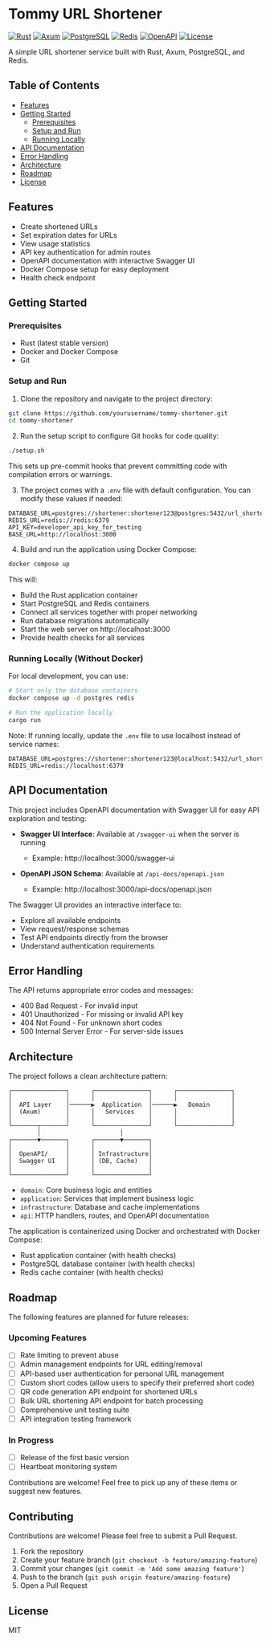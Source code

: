 # Tommy URL Shortener

[![Rust](https://img.shields.io/badge/Rust-1.85+-orange)](https://www.rust-lang.org/)
[![Axum](https://img.shields.io/badge/Axum-0.8.1-blue)](https://github.com/tokio-rs/axum)
[![PostgreSQL](https://img.shields.io/badge/PostgreSQL-Latest-blue)](https://www.postgresql.org/)
[![Redis](https://img.shields.io/badge/Redis-Latest-red)](https://redis.io/)
[![OpenAPI](https://img.shields.io/badge/OpenAPI-3.0-green)](https://swagger.io/specification/)
[![License](https://img.shields.io/badge/License-MIT-yellow)](LICENSE)

A simple URL shortener service built with Rust, Axum, PostgreSQL, and Redis.

## Table of Contents

- [Features](#features)
- [Getting Started](#getting-started)
  - [Prerequisites](#prerequisites)
  - [Setup and Run](#setup-and-run)
  - [Running Locally](#running-locally-without-docker)
- [API Documentation](#api-documentation)
- [Error Handling](#error-handling)
- [Architecture](#architecture)
- [Roadmap](#roadmap)
- [License](#license)

## Features

- Create shortened URLs
- Set expiration dates for URLs
- View usage statistics 
- API key authentication for admin routes
- OpenAPI documentation with interactive Swagger UI
- Docker Compose setup for easy deployment
- Health check endpoint

## Getting Started

### Prerequisites

- Rust (latest stable version)
- Docker and Docker Compose
- Git

### Setup and Run

1. Clone the repository and navigate to the project directory:

```bash
git clone https://github.com/yourusername/tommy-shortener.git
cd tommy-shortener
```

2. Run the setup script to configure Git hooks for code quality:

```bash
./setup.sh
```

This sets up pre-commit hooks that prevent committing code with compilation errors or warnings.

3. The project comes with a `.env` file with default configuration. You can modify these values if needed:

```
DATABASE_URL=postgres://shortener:shortener123@postgres:5432/url_shortener
REDIS_URL=redis://redis:6379
API_KEY=developer_api_key_for_testing
BASE_URL=http://localhost:3000
```

4. Build and run the application using Docker Compose:

```bash
docker compose up
```

This will:
- Build the Rust application container
- Start PostgreSQL and Redis containers
- Connect all services together with proper networking
- Run database migrations automatically
- Start the web server on http://localhost:3000
- Provide health checks for all services

### Running Locally (Without Docker)

For local development, you can use:

```bash
# Start only the database containers
docker compose up -d postgres redis

# Run the application locally
cargo run
```

Note: If running locally, update the `.env` file to use localhost instead of service names:
```
DATABASE_URL=postgres://shortener:shortener123@localhost:5432/url_shortener
REDIS_URL=redis://localhost:6379
```

## API Documentation

This project includes OpenAPI documentation with Swagger UI for easy API exploration and testing:

- **Swagger UI Interface**: Available at `/swagger-ui` when the server is running
  - Example: http://localhost:3000/swagger-ui
  
- **OpenAPI JSON Schema**: Available at `/api-docs/openapi.json`
  - Example: http://localhost:3000/api-docs/openapi.json

The Swagger UI provides an interactive interface to:
- Explore all available endpoints
- View request/response schemas
- Test API endpoints directly from the browser
- Understand authentication requirements

## Error Handling

The API returns appropriate error codes and messages:

- 400 Bad Request - For invalid input
- 401 Unauthorized - For missing or invalid API key 
- 404 Not Found - For unknown short codes
- 500 Internal Server Error - For server-side issues

## Architecture

The project follows a clean architecture pattern:

```
┌───────────────┐      ┌───────────────┐      ┌───────────────┐
│               │      │               │      │               │
│  API Layer    │──────▶  Application  │──────▶   Domain      │
│  (Axum)       │      │   Services    │      │               │
│               │      │               │      │               │
└───────┬───────┘      └───────────────┘      └───────────────┘
        │                      │
┌───────▼───────┐      ┌───────▼───────┐
│               │      │               │
│  OpenAPI/     │      │ Infrastructure│
│  Swagger UI   │      │ (DB, Cache)   │
│               │      │               │
└───────────────┘      └───────────────┘
```

- `domain`: Core business logic and entities
- `application`: Services that implement business logic
- `infrastructure`: Database and cache implementations
- `api`: HTTP handlers, routes, and OpenAPI documentation

The application is containerized using Docker and orchestrated with Docker Compose:

- Rust application container (with health checks)
- PostgreSQL database container (with health checks)
- Redis cache container (with health checks)

## Roadmap

The following features are planned for future releases:

### Upcoming Features
- [ ] Rate limiting to prevent abuse
- [ ] Admin management endpoints for URL editing/removal
- [ ] API-based user authentication for personal URL management
- [ ] Custom short codes (allow users to specify their preferred short code)
- [ ] QR code generation API endpoint for shortened URLs
- [ ] Bulk URL shortening API endpoint for batch processing
- [ ] Comprehensive unit testing suite
- [ ] API integration testing framework

### In Progress
- [ ] Release of the first basic version
- [ ] Heartbeat monitoring system

Contributions are welcome! Feel free to pick up any of these items or suggest new features.

## Contributing

Contributions are welcome! Please feel free to submit a Pull Request.

1. Fork the repository
2. Create your feature branch (`git checkout -b feature/amazing-feature`)
3. Commit your changes (`git commit -m 'Add some amazing feature'`)
4. Push to the branch (`git push origin feature/amazing-feature`)
5. Open a Pull Request

## License

MIT
